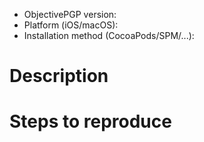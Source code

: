 - ObjectivePGP version: 
- Platform (iOS/macOS): 
- Installation method (CocoaPods/SPM/...): 

# Description



# Steps to reproduce

